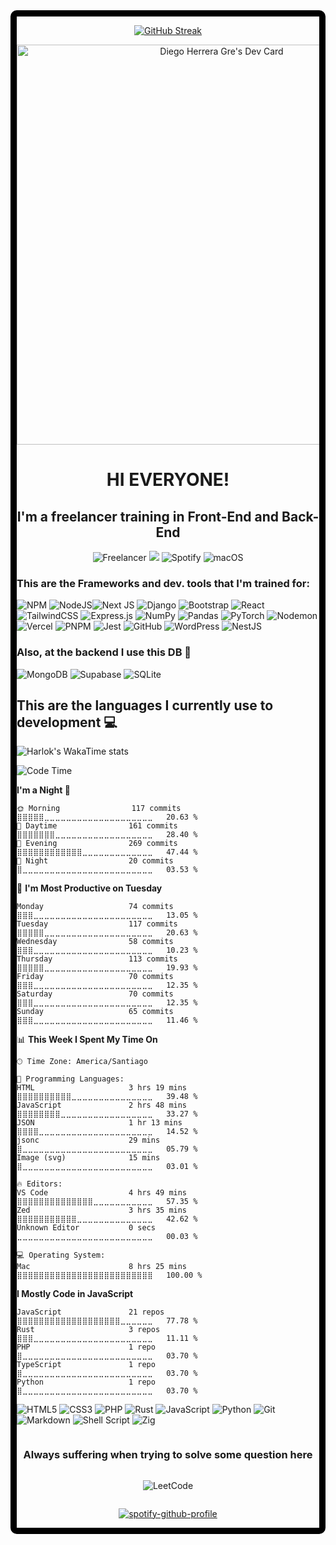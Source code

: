 <div style="border: 10px solid black; border-radius: 10px">
  
<p align="center">
  <tr>
    <td align="center" style="padding=0;width=80%;">
      <a href="https://git.io/streak-stats"><img src="https://github-readme-streak-stats.herokuapp.com?user=DiegoHerreraGre&theme=halloween&border_radius=10&locale=en&date_format=j%20M%5B%20Y%5D&mode=weekly&ring=EB5454&background=45%2C5855EB96%2C751B86BE&border=B81AFF" alt="GitHub Streak" /></a>  
    </td>
  </tr>
</p>

<p align="center" >
<a href="https://app.daily.dev/diegoherreragre"><img src="https://api.daily.dev/devcards/v2/GrS5Ikw0s9hmENomjdbYh.png?type=wide&r=elx" width="640" alt="Diego Herrera Gre's Dev Card"/></a>
</p>

<div align=center>

<h1>HI EVERYONE!</h1>

<h2> I'm a freelancer training in Front-End and Back-End </h2>

![Freelancer](https://img.shields.io/badge/Freelancer-29B2FE?style=for-the-badge&logo=Freelancer&logoColor=white) ![](https://komarev.com/ghpvc/?username=DiegoHerreraGre&color=blueviolet&style=for-the-badge&label=PROFILE+VIEWS&abbreviated=true&base=33454) 
![Spotify](https://img.shields.io/badge/Spotify-1ED760?style=for-the-badge&logo=spotify&logoColor=white) ![macOS](https://img.shields.io/badge/mac%20os-000000?style=for-the-badge&logo=macos&logoColor=F0F0F0)

</div>

<h3> This are the Frameworks and dev. tools that I'm trained for: </h3>

![NPM](https://img.shields.io/badge/NPM-%23CB3837.svg?style=for-the-badge&logo=npm&logoColor=white) ![NodeJS](https://img.shields.io/badge/node.js-6DA55F?style=for-the-badge&logo=node.js&logoColor=white)![Next JS](https://img.shields.io/badge/Next-black?style=for-the-badge&logo=next.js&logoColor=white) ![Django](https://img.shields.io/badge/django-%23092E20.svg?style=for-the-badge&logo=django&logoColor=white) ![Bootstrap](https://img.shields.io/badge/bootstrap-%238511FA.svg?style=for-the-badge&logo=bootstrap&logoColor=white) ![React](https://img.shields.io/badge/react-%2320232a.svg?style=for-the-badge&logo=react&logoColor=%2361DAFB) ![TailwindCSS](https://img.shields.io/badge/tailwindcss-%2338B2AC.svg?style=for-the-badge&logo=tailwind-css&logoColor=white) ![Express.js](https://img.shields.io/badge/express.js-%23404d59.svg?style=for-the-badge&logo=express&logoColor=%2361DAFB) ![NumPy](https://img.shields.io/badge/numpy-%23013243.svg?style=for-the-badge&logo=numpy&logoColor=white) ![Pandas](https://img.shields.io/badge/pandas-%23150458.svg?style=for-the-badge&logo=pandas&logoColor=white) ![PyTorch](https://img.shields.io/badge/PyTorch-%23EE4C2C.svg?style=for-the-badge&logo=PyTorch&logoColor=white) ![Nodemon](https://img.shields.io/badge/NODEMON-%23323330.svg?style=for-the-badge&logo=nodemon&logoColor=%BBDEAD) ![Vercel](https://img.shields.io/badge/vercel-%23000000.svg?style=for-the-badge&logo=vercel&logoColor=white) ![PNPM](https://img.shields.io/badge/pnpm-%234a4a4a.svg?style=for-the-badge&logo=pnpm&logoColor=f69220) ![Jest](https://img.shields.io/badge/-jest-%23C21325?style=for-the-badge&logo=jest&logoColor=white) ![GitHub](https://img.shields.io/badge/github-%23121011.svg?style=for-the-badge&logo=github&logoColor=white) ![WordPress](https://img.shields.io/badge/WordPress-%23117AC9.svg?style=for-the-badge&logo=WordPress&logoColor=white) ![NestJS](https://img.shields.io/badge/NestJS-%23C21325.svg?style=for-the-badge&logo=NestJS&logoColor=white)

<h3> Also, at the backend I use this DB 💾 </h3>

![MongoDB](https://img.shields.io/badge/MongoDB-%234ea94b.svg?style=for-the-badge&logo=mongodb&logoColor=white) ![Supabase](https://img.shields.io/badge/Supabase-3ECF8E?style=for-the-badge&logo=supabase&logoColor=white) ![SQLite](https://img.shields.io/badge/sqlite-%2307405e.svg?style=for-the-badge&logo=sqlite&logoColor=white)


<h2>This are the languages I currently use to development 💻</h2>

![Harlok's WakaTime stats](https://github-readme-stats.vercel.app/api/wakatime?username=DiegoHerreraGre\&layout=compact)

<!--START_SECTION:waka-->
![Code Time](http://img.shields.io/badge/Code%20Time-311%20hrs%205%20mins-blue)

**I'm a Night 🦉** 

```text
🌞 Morning                117 commits         ⣿⣿⣿⣿⣿⣀⣀⣀⣀⣀⣀⣀⣀⣀⣀⣀⣀⣀⣀⣀⣀⣀⣀⣀⣀   20.63 % 
🌆 Daytime                161 commits         ⣿⣿⣿⣿⣿⣿⣿⣀⣀⣀⣀⣀⣀⣀⣀⣀⣀⣀⣀⣀⣀⣀⣀⣀⣀   28.40 % 
🌃 Evening                269 commits         ⣿⣿⣿⣿⣿⣿⣿⣿⣿⣿⣿⣿⣀⣀⣀⣀⣀⣀⣀⣀⣀⣀⣀⣀⣀   47.44 % 
🌙 Night                  20 commits          ⣿⣀⣀⣀⣀⣀⣀⣀⣀⣀⣀⣀⣀⣀⣀⣀⣀⣀⣀⣀⣀⣀⣀⣀⣀   03.53 % 
```
📅 **I'm Most Productive on Tuesday** 

```text
Monday                   74 commits          ⣿⣿⣿⣀⣀⣀⣀⣀⣀⣀⣀⣀⣀⣀⣀⣀⣀⣀⣀⣀⣀⣀⣀⣀⣀   13.05 % 
Tuesday                  117 commits         ⣿⣿⣿⣿⣿⣀⣀⣀⣀⣀⣀⣀⣀⣀⣀⣀⣀⣀⣀⣀⣀⣀⣀⣀⣀   20.63 % 
Wednesday                58 commits          ⣿⣿⣿⣀⣀⣀⣀⣀⣀⣀⣀⣀⣀⣀⣀⣀⣀⣀⣀⣀⣀⣀⣀⣀⣀   10.23 % 
Thursday                 113 commits         ⣿⣿⣿⣿⣿⣀⣀⣀⣀⣀⣀⣀⣀⣀⣀⣀⣀⣀⣀⣀⣀⣀⣀⣀⣀   19.93 % 
Friday                   70 commits          ⣿⣿⣿⣀⣀⣀⣀⣀⣀⣀⣀⣀⣀⣀⣀⣀⣀⣀⣀⣀⣀⣀⣀⣀⣀   12.35 % 
Saturday                 70 commits          ⣿⣿⣿⣀⣀⣀⣀⣀⣀⣀⣀⣀⣀⣀⣀⣀⣀⣀⣀⣀⣀⣀⣀⣀⣀   12.35 % 
Sunday                   65 commits          ⣿⣿⣿⣀⣀⣀⣀⣀⣀⣀⣀⣀⣀⣀⣀⣀⣀⣀⣀⣀⣀⣀⣀⣀⣀   11.46 % 
```


📊 **This Week I Spent My Time On** 

```text
🕑︎ Time Zone: America/Santiago

💬 Programming Languages: 
HTML                     3 hrs 19 mins       ⣿⣿⣿⣿⣿⣿⣿⣿⣿⣿⣀⣀⣀⣀⣀⣀⣀⣀⣀⣀⣀⣀⣀⣀⣀   39.48 % 
JavaScript               2 hrs 48 mins       ⣿⣿⣿⣿⣿⣿⣿⣿⣀⣀⣀⣀⣀⣀⣀⣀⣀⣀⣀⣀⣀⣀⣀⣀⣀   33.27 % 
JSON                     1 hr 13 mins        ⣿⣿⣿⣿⣀⣀⣀⣀⣀⣀⣀⣀⣀⣀⣀⣀⣀⣀⣀⣀⣀⣀⣀⣀⣀   14.52 % 
jsonc                    29 mins             ⣿⣀⣀⣀⣀⣀⣀⣀⣀⣀⣀⣀⣀⣀⣀⣀⣀⣀⣀⣀⣀⣀⣀⣀⣀   05.79 % 
Image (svg)              15 mins             ⣿⣀⣀⣀⣀⣀⣀⣀⣀⣀⣀⣀⣀⣀⣀⣀⣀⣀⣀⣀⣀⣀⣀⣀⣀   03.01 % 

🔥 Editors: 
VS Code                  4 hrs 49 mins       ⣿⣿⣿⣿⣿⣿⣿⣿⣿⣿⣿⣿⣿⣿⣀⣀⣀⣀⣀⣀⣀⣀⣀⣀⣀   57.35 % 
Zed                      3 hrs 35 mins       ⣿⣿⣿⣿⣿⣿⣿⣿⣿⣿⣿⣀⣀⣀⣀⣀⣀⣀⣀⣀⣀⣀⣀⣀⣀   42.62 % 
Unknown Editor           0 secs              ⣀⣀⣀⣀⣀⣀⣀⣀⣀⣀⣀⣀⣀⣀⣀⣀⣀⣀⣀⣀⣀⣀⣀⣀⣀   00.03 % 

💻 Operating System: 
Mac                      8 hrs 25 mins       ⣿⣿⣿⣿⣿⣿⣿⣿⣿⣿⣿⣿⣿⣿⣿⣿⣿⣿⣿⣿⣿⣿⣿⣿⣿   100.00 % 
```

**I Mostly Code in JavaScript** 

```text
JavaScript               21 repos            ⣿⣿⣿⣿⣿⣿⣿⣿⣿⣿⣿⣿⣿⣿⣿⣿⣿⣿⣿⣀⣀⣀⣀⣀⣀   77.78 % 
Rust                     3 repos             ⣿⣿⣿⣀⣀⣀⣀⣀⣀⣀⣀⣀⣀⣀⣀⣀⣀⣀⣀⣀⣀⣀⣀⣀⣀   11.11 % 
PHP                      1 repo              ⣿⣀⣀⣀⣀⣀⣀⣀⣀⣀⣀⣀⣀⣀⣀⣀⣀⣀⣀⣀⣀⣀⣀⣀⣀   03.70 % 
TypeScript               1 repo              ⣿⣀⣀⣀⣀⣀⣀⣀⣀⣀⣀⣀⣀⣀⣀⣀⣀⣀⣀⣀⣀⣀⣀⣀⣀   03.70 % 
Python                   1 repo              ⣿⣀⣀⣀⣀⣀⣀⣀⣀⣀⣀⣀⣀⣀⣀⣀⣀⣀⣀⣀⣀⣀⣀⣀⣀   03.70 % 
```




<!--END_SECTION:waka-->

![HTML5](https://img.shields.io/badge/html5-%23E34F26.svg?style=for-the-badge&logo=html5&logoColor=white) ![CSS3](https://img.shields.io/badge/css3-%231572B6.svg?style=for-the-badge&logo=css3&logoColor=white) ![PHP](https://img.shields.io/badge/php-%23777BB4.svg?style=for-the-badge&logo=php&logoColor=white) ![Rust](https://img.shields.io/badge/rust-%23000000.svg?style=for-the-badge&logo=rust&logoColor=white) ![JavaScript](https://img.shields.io/badge/javascript-%23323330.svg?style=for-the-badge&logo=javascript&logoColor=%23F7DF1E) ![Python](https://img.shields.io/badge/python-3670A0?style=for-the-badge&logo=python&logoColor=ffdd54) ![Git](https://img.shields.io/badge/git-%23F05033.svg?style=for-the-badge&logo=git&logoColor=white) ![Markdown](https://img.shields.io/badge/markdown-%23000000.svg?style=for-the-badge&logo=markdown&logoColor=white) ![Shell Script](https://img.shields.io/badge/shell_script-%23121011.svg?style=for-the-badge&logo=gnu-bash&logoColor=white) ![Zig](https://img.shields.io/badge/Zig-%23F7A41D.svg?style=for-the-badge&logo=zig&logoColor=white)

  <div style="display: flex; flex-direction: column; justify-content: center; align-items: center;">
  <h3> Always suffering when trying to solve some question here </h3>
  
  ![LeetCode](https://img.shields.io/badge/LeetCode-000000?style=for-the-badge&logo=LeetCode&logoColor=#d16c06)
  
  [![spotify-github-profile](https://spotify-github-profile.kittinanx.com/api/view?uid=diegoherreragre&cover_image=true&theme=default&show_offline=true&background_color=121212&interchange=true&bar_color=53b14f&bar_color_cover=true)](https://spotify-github-profile.kittinanx.com/api/view?uid=diegoherreragre&redirect=true)
  </div>

</div>
